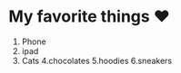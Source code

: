 # My favorite things :heart:
1. Phone
2. ipad
3. Cats
   4.chocolates
   5.hoodies
   6.sneakers
   
